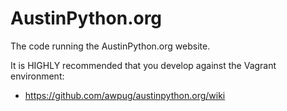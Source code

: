 AustinPython.org
================

The code running the AustinPython.org website.

It is HIGHLY recommended that you develop against the Vagrant environment:

* https://github.com/awpug/austinpython.org/wiki
